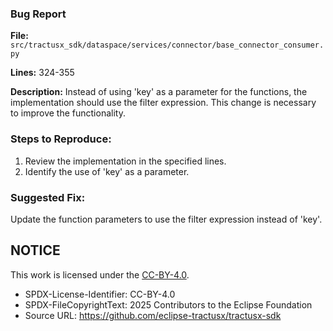 ### Bug Report

**File:** `src/tractusx_sdk/dataspace/services/connector/base_connector_consumer.py`

**Lines:** 324-355

**Description:**
Instead of using 'key' as a parameter for the functions, the implementation should use the filter expression. This change is necessary to improve the functionality.

### Steps to Reproduce:
1. Review the implementation in the specified lines.
2. Identify the use of 'key' as a parameter.

### Suggested Fix:
Update the function parameters to use the filter expression instead of 'key'.

## NOTICE

This work is licensed under the [CC-BY-4.0](https://creativecommons.org/licenses/by/4.0/legalcode).

- SPDX-License-Identifier: CC-BY-4.0
- SPDX-FileCopyrightText: 2025 Contributors to the Eclipse Foundation
- Source URL: https://github.com/eclipse-tractusx/tractusx-sdk
